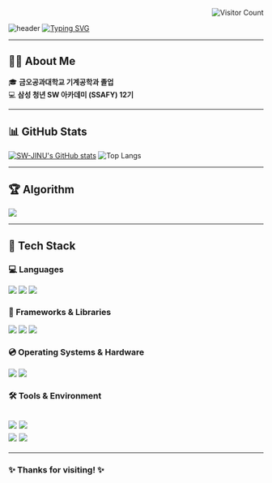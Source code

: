 <div align="right">
  
![Visitor Count](https://komarev.com/ghpvc/?username=SW-JINU&color=blue&label=Visitor)

</div>

![header](https://capsule-render.vercel.app/api?type=waving&color=6994CDEE&text=&animation=twinkling&height=80)
[![Typing SVG](https://readme-typing-svg.demolab.com?font=Alkatra&weight=500&size=45&duration=3500&pause=3&color=6994CDEE&center=false&vCenter=false&multiline=true&repeat=true&width=1000&height=100&lines=Welcome+to+JINU's+GitHub!👋)](https://git.io/typing-svg)

---

## 👨‍💻 About Me
🎓 **금오공과대학교 기계공학과 졸업**  
💻 **삼성 청년 SW 아카데미 (SSAFY) 12기**

---

## 📊 GitHub Stats
[![SW-JINU's GitHub stats](https://github-readme-stats.vercel.app/api?username=SW-JINU&include_all_commits=true&count_private=true&show_icons=true&theme=github_dark)](https://github.com/SW-JINU/github-readme-stats) ![Top Langs](https://github-readme-stats.vercel.app/api/top-langs/?username=SW-JINU&layout=compact&count_private=true&theme=github_dark)

---

## 🏆 Algorithm
<img src="http://mazassumnida.wtf/api/v2/generate_badge?boj=gkrdnjs43">

---
## 🔨 Tech Stack
### 💻 Languages
<img src="https://img.shields.io/badge/Python-3776AB?style=for-the-badge&logo=python&logoColor=white" /> <img src="https://img.shields.io/badge/JavaScript-F7DF1E?style=for-the-badge&logo=javascript&logoColor=black" /> <img src="https://img.shields.io/badge/C++-00599C?style=for-the-badge&logo=cplusplus&logoColor=white" />
### 🎨 Frameworks & Libraries
<img src="https://img.shields.io/badge/Django-092E20?style=for-the-badge&logo=django&logoColor=white" /> <img src="https://img.shields.io/badge/Vue.js-4FC08D?style=for-the-badge&logo=vue.js&logoColor=white" /> <img src="https://img.shields.io/badge/ROS2-22314E?style=for-the-badge&logo=ros&logoColor=white" />
### 💿 Operating Systems & Hardware
<img src="https://img.shields.io/badge/Linux-FCC624?style=for-the-badge&logo=linux&logoColor=black" /> <img src="https://img.shields.io/badge/Raspberry_Pi-A22846?style=for-the-badge&logo=raspberry-pi&logoColor=white" />
### 🛠️ Tools & Environment
<img src="https://img.shields.io/badge/Visual_Studio_Code-007ACC?style=for-the-badge&logo=visual-studio-code&logoColor=white" /> <img src="https://img.shields.io/badge/Git-F05032?style=for-the-badge&logo=git&logoColor=white" />  
<img src="https://img.shields.io/badge/GitHub-181717?style=for-the-badge&logo=github&logoColor=white" /> <img src="https://img.shields.io/badge/Notion-000000?style=for-the-badge&logo=notion&logoColor=white" />
---


---
### ✨ Thanks for visiting! ✨
